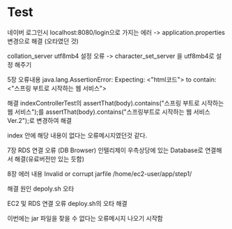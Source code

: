 # Test

네이버 로그인시 localhost:8080/login으로 가지는 에러 -> application.properties 변경으로 해결 (오타였던 것)

collation_server utf8mb4 설정 오류 -> character_set_server 을 utf8mb4로 설정 해주기 

5장
오류내용
java.lang.AssertionError:
Expecting:
<"html코드">
to contain:
 <"스프링 부트로 시작하는 웹 서비스">

해결
indexControllerTest의  assertThat(body).contains("스프링 부트로 시작하는 웹 서비스");를
assertThat(body).contains("스프링부트로 시작하는 웹 서비스 Ver.2");로 변경하여 해결

index 안에 해당 내용이 없다는 오류메시지였던것 같다.

7장
RDS 연결 오류 (DB Browser)
인텔리제이 우측상당에 있는 Database로 연결해서 해결(유료버전만 있는 듯함)

8장
에러 내용
Invalid or corrupt jarfile /home/ec2-user/app/step1/ 

해결 
원인 depoly.sh 오타 

EC2 및 RDS 연결 오류
deploy.sh의 오타 해결

이번에는 jar 파일을 찾을 수 없다는 오류메시지 나오기 시작함


